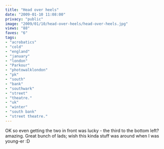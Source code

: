 ```yaml
---
title: "Head over heels"
date: "2009-01-10 11:08:00"
privacy: "public"
image: "2009/01/10/head-over-heels/head-over-heels.jpg"
views: "88"
faves: "6"
tags:
- "acrobatics"
- "cold"
- "england"
- "january"
- "london"
- "Parkour"
- "photowalklondon"
- "pk"
- "south"
- "bank"
- "southwark"
- "street"
- "theatre."
- "uk"
- "winter"
- "south bank"
- "street theatre."
---
```

OK so even getting the two in front was lucky - the third to the bottom left? amazing. Great bunch of lads; wish this kinda stuff was around when I was young-er :D<a href="/photos/2009/01/10/head-over-heels"></a>
